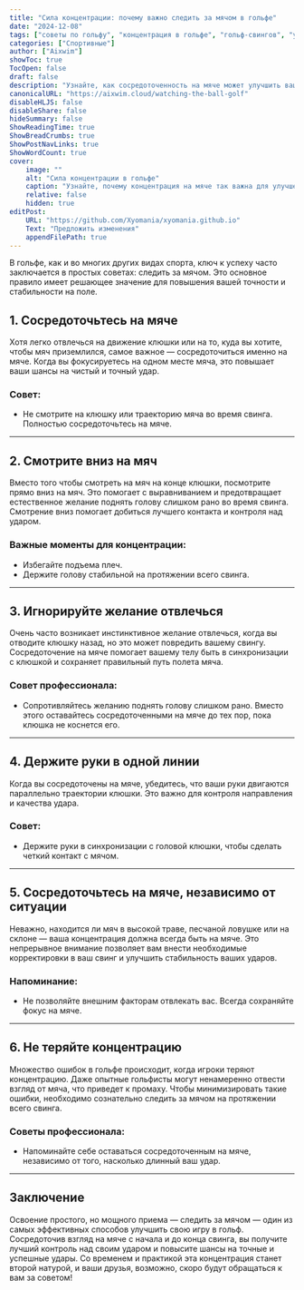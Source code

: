 ```yaml
---
title: "Сила концентрации: почему важно следить за мячом в гольфе"
date: "2024-12-08"
tags: ["советы по гольфу", "концентрация в гольфе", "гольф-свингов", "улучшение игры", "точность в гольфе"]
categories: ["Спортивные"]
author: ["Aixwim"]
showToc: true
TocOpen: false
draft: false
description: "Узнайте, как сосредоточенность на мяче может улучшить вашу игру в гольф. Откройте для себя, почему следить за мячом на протяжении всего свинга так важно для точности и успеха на поле."
canonicalURL: "https://aixwim.cloud/watching-the-ball-golf"
disableHLJS: false
disableShare: false
hideSummary: false
ShowReadingTime: true
ShowBreadCrumbs: true
ShowPostNavLinks: true
ShowWordCount: true
cover:
    image: ""
    alt: "Сила концентрации в гольфе"
    caption: "Узнайте, почему концентрация на мяче так важна для улучшения игры в гольф"
    relative: false
    hidden: true
editPost:
    URL: "https://github.com/Xyomania/xyomania.github.io"
    Text: "Предложить изменения"
    appendFilePath: true
---
```


В гольфе, как и во многих других видах спорта, ключ к успеху часто заключается в простых советах: следить за мячом. Это основное правило имеет решающее значение для повышения вашей точности и стабильности на поле.

<!--more-->

## 1. Сосредоточьтесь на мяче

Хотя легко отвлечься на движение клюшки или на то, куда вы хотите, чтобы мяч приземлился, самое важное — сосредоточиться именно на мяче. Когда вы фокусируетесь на одном месте мяча, это повышает ваши шансы на чистый и точный удар.

### Совет:
- Не смотрите на клюшку или траекторию мяча во время свинга. Полностью сосредоточьтесь на мяче.

---

## 2. Смотрите вниз на мяч

Вместо того чтобы смотреть на мяч на конце клюшки, посмотрите прямо вниз на мяч. Это помогает с выравниванием и предотвращает естественное желание поднять голову слишком рано во время свинга. Смотрение вниз помогает добиться лучшего контакта и контроля над ударом.

### Важные моменты для концентрации:
- Избегайте подъема плеч.
- Держите голову стабильной на протяжении всего свинга.

---

## 3. Игнорируйте желание отвлечься

Очень часто возникает инстинктивное желание отвлечься, когда вы отводите клюшку назад, но это может повредить вашему свингу. Сосредоточение на мяче помогает вашему телу быть в синхронизации с клюшкой и сохраняет правильный путь полета мяча.

### Совет профессионала:
- Сопротивляйтесь желанию поднять голову слишком рано. Вместо этого оставайтесь сосредоточенными на мяче до тех пор, пока клюшка не коснется его.

---

## 4. Держите руки в одной линии

Когда вы сосредоточены на мяче, убедитесь, что ваши руки двигаются параллельно траектории клюшки. Это важно для контроля направления и качества удара.

### Совет:
- Держите руки в синхронизации с головой клюшки, чтобы сделать четкий контакт с мячом.

---

## 5. Сосредоточьтесь на мяче, независимо от ситуации

Неважно, находится ли мяч в высокой траве, песчаной ловушке или на склоне — ваша концентрация должна всегда быть на мяче. Это непрерывное внимание позволяет вам внести необходимые корректировки в ваш свинг и улучшить стабильность ваших ударов.

### Напоминание:
- Не позволяйте внешним факторам отвлекать вас. Всегда сохраняйте фокус на мяче.

---

## 6. Не теряйте концентрацию

Множество ошибок в гольфе происходит, когда игроки теряют концентрацию. Даже опытные гольфисты могут ненамеренно отвести взгляд от мяча, что приведет к промаху. Чтобы минимизировать такие ошибки, необходимо сознательно следить за мячом на протяжении всего свинга.

### Советы профессионала:
- Напоминайте себе оставаться сосредоточенным на мяче, независимо от того, насколько длинный ваш удар.

---

## Заключение

Освоение простого, но мощного приема — следить за мячом — один из самых эффективных способов улучшить свою игру в гольф. Сосредоточив взгляд на мяче с начала и до конца свинга, вы получите лучший контроль над своим ударом и повысите шансы на точные и успешные удары. Со временем и практикой эта концентрация станет второй натурой, и ваши друзья, возможно, скоро будут обращаться к вам за советом!
